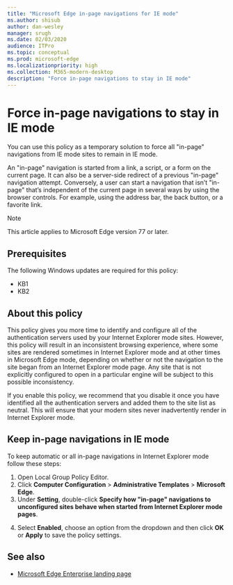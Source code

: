 ```yaml
---
title: "Microsoft Edge in-page navigations for IE mode"
ms.author: shisub
author: dan-wesley
manager: srugh
ms.date: 02/03/2020
audience: ITPro
ms.topic: conceptual
ms.prod: microsoft-edge
ms.localizationpriority: high
ms.collection: M365-modern-desktop
description: "Force in-page navigations to stay in IE mode"
---
```


# Force in-page navigations to stay in IE mode

You can use this policy as a temporary solution to force all "in-page" navigations from IE mode sites to remain in IE mode.

An "in-page" navigation is started from a link, a script, or a form on the current page. It can also be a server-side redirect of a previous "in-page" navigation attempt. Conversely, a user can start a navigation that isn’t "in-page" that’s independent of the current page in several ways by using the browser controls. For example, using the address bar, the back button, or a favorite link.

>[!NOTE]
>This article applies to Microsoft Edge version 77 or later.

## Prerequisites

The following Windows updates are required for this policy:

- KB1
- KB2

## About this policy

This policy gives you more time to identify and configure all of the authentication servers used by your Internet Explorer mode sites. However, this policy will result in an inconsistent browsing experience, where some sites are rendered sometimes in Internet Explorer mode and at other times in Microsoft Edge mode, depending on whether or not the navigation to the site began from an Internet Explorer mode page. Any site that is not explicitly configured to open in a particular engine will be subject to this possible inconsistency.

If you enable this policy, we recommend that you disable it once you have identified all the authentication servers and added them to the site list as neutral. This will ensure that your modern sites never inadvertently render in Internet Explorer mode.

## Keep in-page navigations in IE mode

To keep automatic or all in-page navigations in Internet Explorer mode follow these steps:

1. Open Local Group Policy Editor.
2. Click **Computer Configuration** > **Administrative Templates** > **Microsoft Edge**.
3. Under **Setting**, double-click **Specify how "in-page" navigations to unconfigured sites behave when started from Internet Explorer mode pages**.
<!-- screen shot -->
4. Select **Enabled**, choose an option from the dropdown and then click **OK** or **Apply** to save the policy settings.
<!-- screen shot -->
## See also

- [Microsoft Edge Enterprise landing page](https://www.microsoftedgeinsider.com/enterprise)
